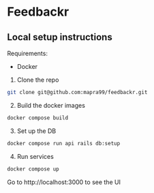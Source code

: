 # Feedbackr

## Local setup instructions

Requirements:
- Docker

1. Clone the repo
```bash
git clone git@github.com:mapra99/feedbackr.git
```

2. Build the docker images
```bash
docker compose build
```

3. Set up the DB
```bash
docker compose run api rails db:setup
```

4. Run services
```bash
docker compose up
```

Go to http://localhost:3000 to see the UI

